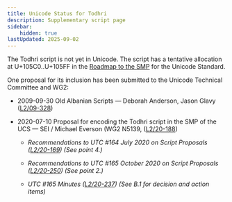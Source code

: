 ```yaml
---
title: Unicode Status for Todhri
description: Supplementary script page
sidebar:
    hidden: true
lastUpdated: 2025-09-02
---
```


The Todhri script is not yet in Unicode. The script has a tentative allocation at U+105C0..U+105FF in the [Roadmap to the SMP](http://www.unicode.org/roadmaps/smp/) for the Unicode Standard. 

One proposal for its inclusion has been submitted to the Unicode Technical Committee and WG2:

- 2009-09-30 Old Albanian Scripts — Deborah Anderson, Jason Glavy ([L2/09-328](http://www.unicode.org/cgi-bin/GetMatchingDocs.pl?L2/09-328))

- 2020-07-10 Proposal for encoding the Todhri script in the SMP of the UCS — SEI / Michael Everson (WG2 N5139, ([L2/20-188](http://www.unicode.org/cgi-bin/GetMatchingDocs.pl?L2/20-188))

  - _Recommendations to UTC #164 July 2020 on Script Proposals ([L2/20-169](https://www.unicode.org/L2/L2020/20169-script-adhoc-rept.pdf)) (See point 4.)_

  - _Recommendations to UTC #165 October 2020 on Script Proposals ([L2/20-250](http://www.unicode.org/L2/L2020/20250-script-adhoc-rept.pdf)) (See point 2.)_

  - _UTC #165 Minutes ([L2/20-237](https://www.unicode.org/L2/L2020/20237.htm)) (See B.1 for decision and action items)_

[comment]: # (end of intro)

[comment]: # (start of blocks)



[comment]: # (end of blocks)

[comment]: # (start of chars)



[comment]: # (end of chars)

[comment]: # (start of rest)


